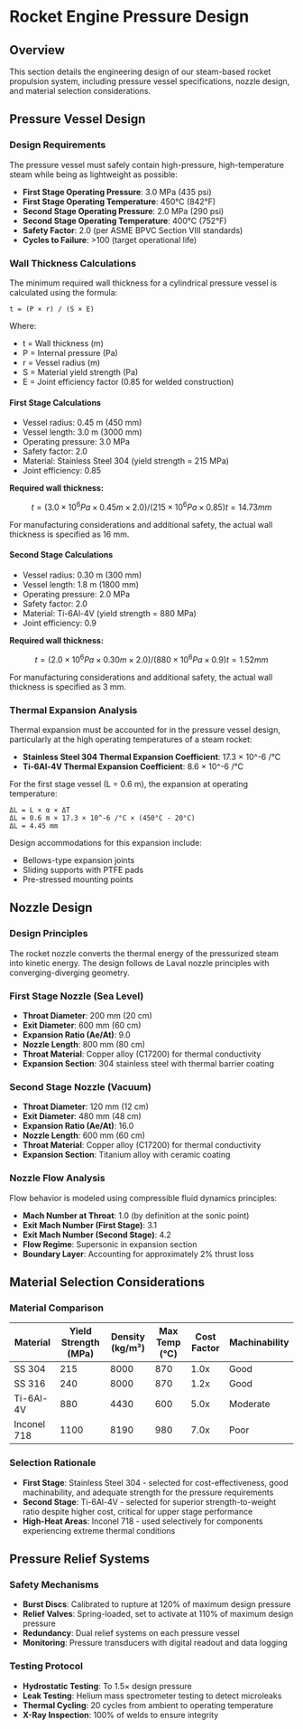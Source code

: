 # Rocket Engine Pressure Design

## Overview
This section details the engineering design of our steam-based rocket propulsion system, including pressure vessel specifications, nozzle design, and material selection considerations.

## Pressure Vessel Design

### Design Requirements
The pressure vessel must safely contain high-pressure, high-temperature steam while being as lightweight as possible:

- **First Stage Operating Pressure**: 3.0 MPa (435 psi)
- **First Stage Operating Temperature**: 450°C (842°F)
- **Second Stage Operating Pressure**: 2.0 MPa (290 psi)
- **Second Stage Operating Temperature**: 400°C (752°F)
- **Safety Factor**: 2.0 (per ASME BPVC Section VIII standards)
- **Cycles to Failure**: >100 (target operational life)

### Wall Thickness Calculations

The minimum required wall thickness for a cylindrical pressure vessel is calculated using the formula:

```
t = (P × r) / (S × E)
```

Where:
- t = Wall thickness (m)
- P = Internal pressure (Pa)
- r = Vessel radius (m)
- S = Material yield strength (Pa)
- E = Joint efficiency factor (0.85 for welded construction)

#### First Stage Calculations
- Vessel radius: 0.45 m (450 mm)
- Vessel length: 3.0 m (3000 mm)
- Operating pressure: 3.0 MPa
- Safety factor: 2.0
- Material: Stainless Steel 304 (yield strength = 215 MPa)
- Joint efficiency: 0.85

**Required wall thickness:**
```math
t = (3.0 × 10^6 Pa × 0.45 m × 2.0) / (215 × 10^6 Pa × 0.85)
t = 14.73 mm
```

For manufacturing considerations and additional safety, the actual wall thickness is specified as 16 mm.

#### Second Stage Calculations
- Vessel radius: 0.30 m (300 mm)
- Vessel length: 1.8 m (1800 mm)
- Operating pressure: 2.0 MPa
- Safety factor: 2.0
- Material: Ti-6Al-4V (yield strength = 880 MPa)
- Joint efficiency: 0.9

**Required wall thickness:**
```math
t = (2.0 × 10^6 Pa × 0.30 m × 2.0) / (880 × 10^6 Pa × 0.9)
t = 1.52 mm
```

For manufacturing considerations and additional safety, the actual wall thickness is specified as 3 mm.

### Thermal Expansion Analysis

Thermal expansion must be accounted for in the pressure vessel design, particularly at the high operating temperatures of a steam rocket:

- **Stainless Steel 304 Thermal Expansion Coefficient**: 17.3 × 10^-6 /°C
- **Ti-6Al-4V Thermal Expansion Coefficient**: 8.6 × 10^-6 /°C

For the first stage vessel (L = 0.6 m), the expansion at operating temperature:
```
ΔL = L × α × ΔT
ΔL = 0.6 m × 17.3 × 10^-6 /°C × (450°C - 20°C)
ΔL = 4.45 mm
```

Design accommodations for this expansion include:
- Bellows-type expansion joints
- Sliding supports with PTFE pads
- Pre-stressed mounting points

## Nozzle Design

### Design Principles
The rocket nozzle converts the thermal energy of the pressurized steam into kinetic energy. The design follows de Laval nozzle principles with converging-diverging geometry.

### First Stage Nozzle (Sea Level)
- **Throat Diameter**: 200 mm (20 cm)
- **Exit Diameter**: 600 mm (60 cm)
- **Expansion Ratio (Ae/At)**: 9.0
- **Nozzle Length**: 800 mm (80 cm)
- **Throat Material**: Copper alloy (C17200) for thermal conductivity
- **Expansion Section**: 304 stainless steel with thermal barrier coating

### Second Stage Nozzle (Vacuum)
- **Throat Diameter**: 120 mm (12 cm)
- **Exit Diameter**: 480 mm (48 cm)
- **Expansion Ratio (Ae/At)**: 16.0
- **Nozzle Length**: 600 mm (60 cm)
- **Throat Material**: Copper alloy (C17200) for thermal conductivity
- **Expansion Section**: Titanium alloy with ceramic coating

### Nozzle Flow Analysis
Flow behavior is modeled using compressible fluid dynamics principles:

- **Mach Number at Throat**: 1.0 (by definition at the sonic point)
- **Exit Mach Number (First Stage)**: 3.1
- **Exit Mach Number (Second Stage)**: 4.2
- **Flow Regime**: Supersonic in expansion section
- **Boundary Layer**: Accounting for approximately 2% thrust loss

## Material Selection Considerations

### Material Comparison

| Material | Yield Strength (MPa) | Density (kg/m³) | Max Temp (°C) | Cost Factor | Machinability |
|----------|---------------------|-----------------|--------------|------------|---------------|
| SS 304   | 215                 | 8000           | 870          | 1.0x       | Good          |
| SS 316   | 240                 | 8000           | 870          | 1.2x       | Good          |
| Ti-6Al-4V| 880                 | 4430           | 600          | 5.0x       | Moderate      |
| Inconel 718 | 1100            | 8190           | 980          | 7.0x       | Poor          |

### Selection Rationale
- **First Stage**: Stainless Steel 304 - selected for cost-effectiveness, good machinability, and adequate strength for the pressure requirements
- **Second Stage**: Ti-6Al-4V - selected for superior strength-to-weight ratio despite higher cost, critical for upper stage performance
- **High-Heat Areas**: Inconel 718 - used selectively for components experiencing extreme thermal conditions

## Pressure Relief Systems

### Safety Mechanisms
- **Burst Discs**: Calibrated to rupture at 120% of maximum design pressure
- **Relief Valves**: Spring-loaded, set to activate at 110% of maximum design pressure
- **Redundancy**: Dual relief systems on each pressure vessel
- **Monitoring**: Pressure transducers with digital readout and data logging

### Testing Protocol
- **Hydrostatic Testing**: To 1.5× design pressure
- **Leak Testing**: Helium mass spectrometer testing to detect microleaks
- **Thermal Cycling**: 20 cycles from ambient to operating temperature
- **X-Ray Inspection**: 100% of welds to ensure integrity
